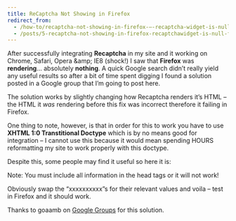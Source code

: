 ```yaml
---
title: ReCaptcha Not Showing in Firefox
redirect_from:
  - /how-to/recaptcha-not-showing-in-firefox-–-recaptcha-widget-is-null-–-firefox-recaptcha-error/
  - /posts/5-recaptcha-not-showing-in-firefox-recaptchawidget-is-null-firefox-recaptcha-error/
---
```


<p>After successfully integrating <strong>Recaptcha</strong> in my site and it working on Chrome, Safari, Opera &amp;amp; IE8 (shock!) I saw that <strong>Firefox</strong> was <strong>rendering</strong>&hellip; absolutely <strong>nothing</strong>. A quick Google search didn&rsquo;t really yield any useful results so after a bit of time spent digging I found a solution posted in a Google group that I&rsquo;m going to post here.</p>

<p>The solution works by slightly changing how Recaptcha renders it&rsquo;s HTML &ndash; the HTML it <em>was</em>&nbsp;rendering before this fix was incorrect therefore it failing in Firefox.</p>

<p>One thing to note, however, is that in order for this to work you have to use <strong>XHTML 1:0 Transtitional Doctype</strong> which is by no means good for integration &ndash; I cannot use this because it would mean spending HOURS reformatting my site to work properly with this doctype.</p>

<p>Despite this, some people may find it useful so here it is:</p>

<p><span class="highlight">Note:&nbsp;You must&nbsp;include all information in the head&nbsp;tags or it will not work!</span></p>

<p><script src="https://gist.github.com/maxmumford/7694999.js"></script></p>

<p>Obviously swap the &ldquo;xxxxxxxxxx&rdquo;s for their relevant values and voila &ndash; test in Firefox and it should work.</p>

<p>Thanks to goaamb on <a href="http://groups.google.com/group/recaptcha/browse_thread/thread/ba9bc8cf13bd8e3b">Google Groups</a> for this solution.</p>
